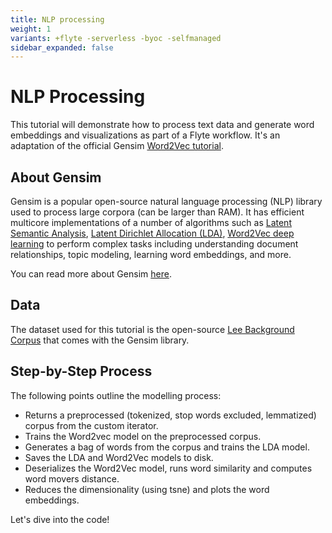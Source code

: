 ```yaml
---
title: NLP processing
weight: 1
variants: +flyte -serverless -byoc -selfmanaged
sidebar_expanded: false
---
```


# NLP Processing

This tutorial will demonstrate how to process text data and generate word embeddings and visualizations
as part of a Flyte workflow. It's an adaptation of the official Gensim [Word2Vec tutorial](https://radimrehurek.com/gensim/auto_examples/tutorials/run_word2vec.html).

## About Gensim

Gensim is a popular open-source natural language processing (NLP) library used to process
large corpora (can be larger than RAM).
It has efficient multicore implementations of a number of algorithms such as [Latent Semantic Analysis](http://lsa.colorado.edu/papers/dp1.LSAintro.pdf), [Latent Dirichlet Allocation (LDA)](https://www.jmlr.org/papers/volume3/blei03a/blei03a.pdf),
[Word2Vec deep learning](https://arxiv.org/pdf/1301.3781.pdf) to perform complex tasks including understanding
document relationships, topic modeling, learning word embeddings, and more.

You can read more about Gensim [here](https://radimrehurek.com/gensim/).

## Data

The dataset used for this tutorial is the open-source [Lee Background Corpus](https://github.com/RaRe-Technologies/gensim/blob/develop/gensim/test/test_data/lee_background.cor)
that comes with the Gensim library.

## Step-by-Step Process

The following points outline the modelling process:

- Returns a preprocessed (tokenized, stop words excluded, lemmatized) corpus from the custom iterator.
- Trains the Word2vec model on the preprocessed corpus.
- Generates a bag of words from the corpus and trains the LDA model.
- Saves the LDA and Word2Vec models to disk.
- Deserializes the Word2Vec model, runs word similarity and computes word movers distance.
- Reduces the dimensionality (using tsne) and plots the word embeddings.

Let's dive into the code!
